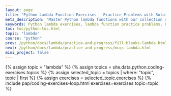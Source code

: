 ```yaml
---
layout: page
title: "Python Lambda Function Exercises - Practice Problems with Solutions"
meta_description: "Master Python lambda functions with our collection of hands-on exercises. Practice real-world scenarios, from basic syntax to advanced applications with map(), filter(), and reduce(). Includes solutions!"
keywords: Python lambda exercises, lambda function practice problems, Python anonymous function exercises, lambda coding challenges, Python map filter reduce practice, real-world lambda examples, Python functional programming exercises, lambda syntax practice, Python one-liner exercises, lambda function solutions, Python coding drills, interactive lambda learning, Python higher-order functions, lambda problem sets, Python programming practice
toc: toc/python-toc.html
topic: "lambda"
course: "python"
prev: /python/docs/lambda/practice-and-progress/fill-blanks-lambda.html
next: /python/docs/lambda/practice-and-progress/mcqs-lambda.html
mini_project: false
---
```


{% assign topic = "lambda" %}
{% assign topics = site.data.python.coding-exercises.topics %}
{% assign selected_topic = topics | where: "topic", topic | first %}
{% assign exercises = selected_topic.exercises %}
{% include pap/coding-exercises-loop.html exercises=exercises topic=topic %}